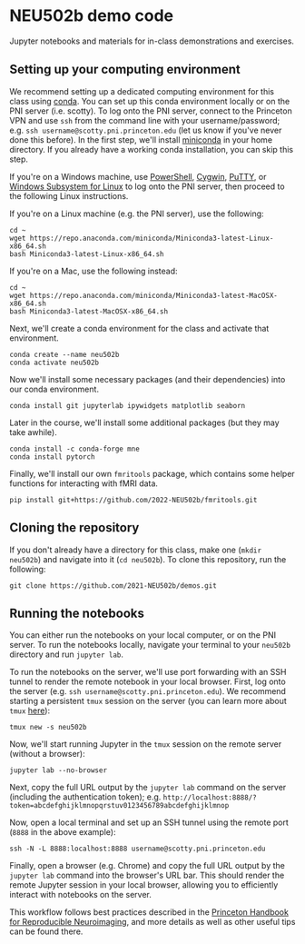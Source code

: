 # NEU502b demo code

Jupyter notebooks and materials for in-class demonstrations and exercises.

## Setting up your computing environment

We recommend setting up a dedicated computing environment for this class using [conda](https://docs.conda.io/projects/conda/en/latest/user-guide/tasks/manage-environments.html). You can set up this conda environment locally or on the PNI server (i.e. scotty). To log onto the PNI server, connect to the Princeton VPN and use `ssh` from the command line with your username/password; e.g. `ssh username@scotty.pni.princeton.edu` (let us know if you've never done this before). In the first step, we'll install [miniconda](https://docs.conda.io/en/latest/miniconda.html) in your home directory. If you already have a working conda installation, you can skip this step.

If you're on a Windows machine, use [PowerShell](https://docs.microsoft.com/en-us/powershell/), [Cygwin](https://www.cygwin.com/), [PuTTY](https://www.chiark.greenend.org.uk/~sgtatham/putty/latest.html), or [Windows Subsystem for Linux](https://docs.microsoft.com/en-us/windows/wsl/install-win10) to log onto the PNI server, then proceed to the following Linux instructions.

If you're on a Linux machine (e.g. the PNI server), use the following:

```
cd ~
wget https://repo.anaconda.com/miniconda/Miniconda3-latest-Linux-x86_64.sh
bash Miniconda3-latest-Linux-x86_64.sh
```

If you're on a Mac, use the following instead:

```
cd ~
wget https://repo.anaconda.com/miniconda/Miniconda3-latest-MacOSX-x86_64.sh
bash Miniconda3-latest-MacOSX-x86_64.sh
```

Next, we'll create a conda environment for the class and activate that environment.

```
conda create --name neu502b
conda activate neu502b
```

Now we'll install some necessary packages (and their dependencies) into our conda environment.

```
conda install git jupyterlab ipywidgets matplotlib seaborn 
```

Later in the course, we'll install some additional packages (but they may take awhile).

```
conda install -c conda-forge mne
conda install pytorch
```

Finally, we'll install our own `fmritools` package, which contains some helper functions for interacting with fMRI data.

```
pip install git+https://github.com/2022-NEU502b/fmritools.git
```

## Cloning the repository

If you don't already have a directory for this class, make one (`mkdir neu502b`) and navigate into it (`cd neu502b`). To clone this repository, run the following:

```
git clone https://github.com/2021-NEU502b/demos.git
```

## Running the notebooks

You can either run the notebooks on your local computer, or on the PNI server. To run the notebooks locally, navigate your terminal to your `neu502b` directory and run `jupyter lab`.

To run the notebooks on the server, we'll use port forwarding with an SSH tunnel to render the remote notebook in your local browser. First, log onto the server (e.g. `ssh username@scotty.pni.princeton.edu`). We recommend starting a persistent `tmux` session on the server (you can learn more about `tmux` [here](https://brainhack-princeton.github.io/handbook/content_pages/hack_pages/tmux.html)):

```
tmux new -s neu502b
```

Now, we'll start running Jupyter in the `tmux` session on the remote server (without a browser):

```
jupyter lab --no-browser
```

Next, copy the full URL output by the `jupyter lab` command on the server (including the authentication token); e.g. `http://localhost:8888/?
token=abcdefghijklmnopqrstuv0123456789abcdefghijklmnop`

Now, open a local terminal and set up an SSH tunnel using the remote port (`8888` in the above example):

```
ssh -N -L 8888:localhost:8888 username@scotty.pni.princeton.edu
```

Finally, open a browser (e.g. Chrome) and copy the full URL output by the `jupyter lab` command into the browser's URL bar. This should render the remote Jupyter session in your local browser, allowing you to efficiently interact with notebooks on the server.

This workflow follows best practices described in the [Princeton Handbook for Reproducible Neuroimaging](https://brainhack-princeton.github.io/handbook/index.html), and more details as well as other useful tips can be found there.
